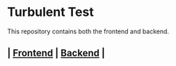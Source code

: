 # Turbulent Test

This repository contains both the frontend and backend.

| [Frontend]() | [Backend]() |
------------------------------
